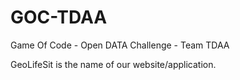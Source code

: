 # GOC-TDAA
Game Of Code - Open DATA Challenge - Team TDAA

GeoLifeSit is the name of our website/application.

